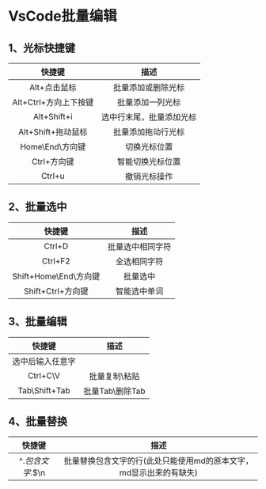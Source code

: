 # VsCode批量编辑

## 1、光标快捷键

|快捷键|描述|
| :--: | :--: |
|Alt+点击鼠标|批量添加或删除光标|
|Alt+Ctrl+方向上下按键|批量添加一列光标|
|Alt+Shift+i|选中行末尾，批量添加光标|
|Alt+Shift+拖动鼠标|批量添加拖动行光标|
|Home\End\方向键|切换光标位置|
|Ctrl+方向键|智能切换光标位置|
|Ctrl+u|撤销光标操作|

## 2、批量选中

|快捷键|描述|
| :--: | :--: |
|Ctrl+D|批量选中相同字符|
|Ctrl+F2|全选相同字符|
|Shift+Home\End\方向键|批量选中|
|Shift+Ctrl+方向键|智能选中单词|

## 3、批量编辑

|快捷键|描述|
| :--: | :--: |
|选中后输入任意字|
|Ctrl+C\V|批量复制\粘贴|
|Tab\Shift+Tab|批量Tab\删除Tab|

## 4、批量替换

|快捷键|描述|
| :--: | :--: |
|^.*包含文字.*$\n|批量替换包含文字的行(此处只能使用md的原本文字，md显示出来的有缺失)|
